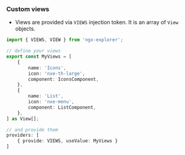 ### Custom views

-   Views are provided via `VIEWS` injection token. It is an array of `View` objects.

```Typescript
import { VIEWS, VIEW } from 'ngx-explorer';

// define your views
export const MyViews = [
    {
        name: 'Icons',
        icon: 'nxe-th-large',
        component: IconsComponent,
    },
    {
        name: 'List',
        icon: 'nxe-menu',
        component: ListComponent,
    },
] as View[];

// and provide them
providers: [
    { provide: VIEWS, useValue: MyViews }
]
```
